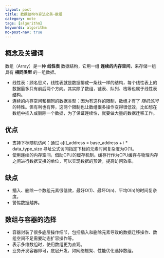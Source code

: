 ```yaml
---
layout: post
title: 数据结构与算法之美-数组
category: note
tags: [algorithm]
keywords: algorithm
no-post-nav: true
---
```


## 概念及关键词

数组（Array）是一种 **线性表** 数据结构，它用一组 **连续的内存空间**，来存储一组具有 **相同类型** 的一组数据。
- 线性表：顾名思义，线性表就是数据排成一条线一样的结构，每个线性表上的数据最多只有前后两个方向。其实除了数组，链表、队列、栈等也属于线性表结构。
- 连续的内存空间和相同的数据类型：因为有这样的限制，数组才有了 _随机访问_ 的特性。但有利也有弊，这两个限制也让数组很多操作变得很低效，比如想在数组中插入或删除一个数据，为了保证连续性，就要做大量的数据迁移工作。

## 优点
- 支持下标随机访问：通过 a[i]_address = base_address + i * data_type_size 寻址公式访问指定下标的元素时间复杂度为O(1)。
- 使用连续的内存空间，借助CPU的缓存机制，缓存行作为CPU缓存与物理内存之间进行数据交换的单位，可以实现数据的预读，提高访问效率。

## 缺点
- 插入、删除一个数组元素很低效，最好O(1)、最坏O(n)、平均0(n)的时间复杂度。
- 警惕数据越界。

## 数组与容器的选择
- 容器封装了很多底层操作细节，包括插入和删除元素导致的数据迁移操作、数组空间不足需要动态扩容操作等。
- 表示多维数组时，使用数组更为直观。
- 业务开发容器即可，底层开发，如网络框架、性能优化选择数组。